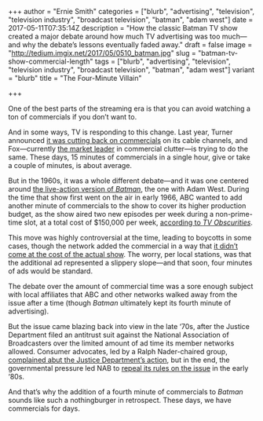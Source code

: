 +++
author = "Ernie Smith"
categories = ["blurb", "advertising", "television", "television industry", "broadcast television", "batman", "adam west"]
date = 2017-05-11T07:35:14Z
description = "How the classic Batman TV show created a major debate around how much TV advertising was too much—and why the debate’s lessons eventually faded away."
draft = false
image = "http://tedium.imgix.net/2017/05/0510_batman.jpg"
slug = "batman-tv-show-commercial-length"
tags = ["blurb", "advertising", "television", "television industry", "broadcast television", "batman", "adam west"]
variant = "blurb"
title = "The Four-Minute Villain"

+++

One of the best parts of the streaming era is that you can avoid watching a ton of commercials if you don’t want to.

And in some ways, TV is responding to this change. Last year, Turner announced [it was cutting back on commercials](http://www.cnbc.com/2016/06/06/less-commercials-on-tv-doesnt-mean-fewer-ads.html) on its cable channels, and Fox—currently [the market leader](https://www.mediapost.com/publications/article/276342/fox-television-network-fox-news-highest-in-commer.html) in commercial clutter—is trying to do the same. These days, 15 minutes of commercials in a single hour, give or take a couple of minutes, is about average.

But in the 1960s, it was a whole different debate—and it was one centered around [the live-action version of *Batman*](http://amzn.to/2q7vo2m), the one with Adam West. During the time that show first went on the air in early 1966, ABC wanted to add another minute of commercials to the show to cover its higher production budget, as the show aired two new episodes per week during a non-prime-time slot, at a total cost of $150,000 per week, [according to *TV Obscurities*](http://www.tvobscurities.com/articles/batman_commercials/#cite7).

This move was highly controversial at the time, leading to boycotts in some cases, though the network added the commercial in a way that [it didn’t come at the cost of the actual show](https://www.newspapers.com/clip/10911885/batman_ad/). The worry, per local stations, was that the additional ad represented a slippery slope—and that soon, four minutes of ads would be standard.

The debate over the amount of commercial time was a sore enough subject with local affiliates that ABC and other networks walked away from the issue after a time (though *Batman* ultimately kept its fourth minute of advertising).

But the issue came blazing back into view in the late ‘70s, after the Justice Department filed an antitrust suit against the National Association of Broadcasters over the limited amount of ad time its member networks allowed. Consumer advocates, led by a Ralph Nader-chaired group, [complained abut the Justice Department’s action](https://www.washingtonpost.com/archive/business/1979/08/09/fcc-asked-to-cut-number-of-television-commercials/9951af8b-578f-427f-b730-664cebaca20a/?utm_term=.13c62f6e8709), but in the end, the governmental pressure led NAB to [repeal its rules on the issue](http://encyclopedia.jrank.org/articles/pages/6439/Broadcasting-Self-Regulation-of.html) in the early ‘80s.

And that’s why the addition of a fourth minute of commercials to *Batman* sounds like such a nothingburger in retrospect. These days, we have commercials for days. 